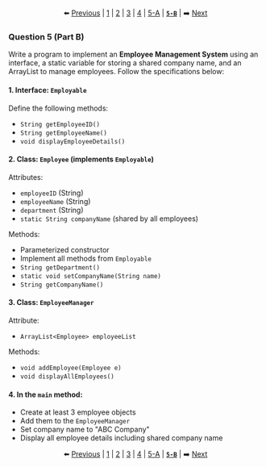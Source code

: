 <div align="center">

⬅️ [Previous](5-A.md) | [1](1.md) | [2](2.md) | [3](3.md) | [4](4.md) | [5-A](5-A.md) | [**`5-B`**](5-B.md) | ➡️ [Next](1.md)

</div>

### Question 5 (Part B)

Write a program to implement an **Employee Management System** using an interface, a static variable for storing a shared company name, and an ArrayList to manage employees. Follow the specifications below:


#### 1. Interface: `Employable`

Define the following methods:

* `String getEmployeeID()`
* `String getEmployeeName()`
* `void displayEmployeeDetails()`


#### 2. Class: `Employee` (implements `Employable`)

Attributes:

* `employeeID` (String)
* `employeeName` (String)
* `department` (String)
* `static String companyName` (shared by all employees)

Methods:

* Parameterized constructor
* Implement all methods from `Employable`
* `String getDepartment()`
* `static void setCompanyName(String name)`
* `String getCompanyName()`


#### 3. Class: `EmployeeManager`

Attribute:

* `ArrayList<Employee> employeeList`

Methods:

* `void addEmployee(Employee e)`
* `void displayAllEmployees()`


#### 4. In the `main` method:

* Create at least 3 employee objects
* Add them to the `EmployeeManager`
* Set company name to "ABC Company"
* Display all employee details including shared company name

<div align="center">

⬅️ [Previous](5-A.md) | [1](1.md) | [2](2.md) | [3](3.md) | [4](4.md) | [5-A](5-A.md) | [**`5-B`**](5-B.md) | ➡️ [Next](1.md)

</div>